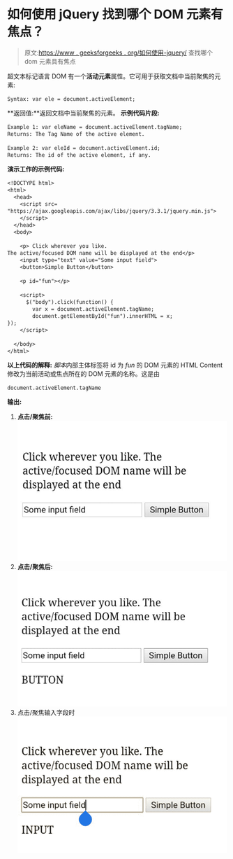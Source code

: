 # 如何使用 jQuery 找到哪个 DOM 元素有焦点？

> 原文:[https://www . geeksforgeeks . org/如何使用-jquery/](https://www.geeksforgeeks.org/how-to-find-which-dom-element-has-the-focus-using-jquery/) 查找哪个 dom 元素具有焦点

超文本标记语言 DOM 有一个**活动元素**属性。它可用于获取文档中当前聚焦的元素:

```
Syntax: var ele = document.activeElement;

```

**返回值:**返回文档中当前聚焦的元素。
**示例代码片段:**

```
Example 1: var eleName = document.activeElement.tagName;
Returns: The Tag Name of the active element.

Example 2: var eleId = document.activeElement.id;
Returns: The id of the active element, if any.

```

**演示工作的示例代码:**

```
<!DOCTYPE html>
<html>
  <head>
    <script src=
"https://ajax.googleapis.com/ajax/libs/jquery/3.3.1/jquery.min.js">
    </script>
  </head>
  <body>

    <p> Click wherever you like. 
The active/focused DOM name will be displayed at the end</p>
    <input type="text" value="Some input field">
    <button>Simple Button</button>

    <p id="fun"></p>

    <script>
      $("body").click(function() {
        var x = document.activeElement.tagName;
        document.getElementById("fun").innerHTML = x;
});
    </script>

  </body>
</html>
```

**以上代码的解释:**
*脚本*内部主体标签将 id 为 *fun* 的 DOM 元素的 HTML Content 修改为当前活动或焦点所在的 DOM 元素的名称。这是由

```
document.activeElement.tagName
```

**输出:**

1.  **点击/聚焦前:**
    ![](img/b677bc05bbf6c4c11bba0a31adb6b7a9.png)
2.  **点击/聚焦后:**
    ![](img/ca98697ca3c062cf8d65dbf245366e67.png)
3.  点击/聚焦输入字段时
    ![](img/2577b6aef2df8772501ede113fd8062e.png)